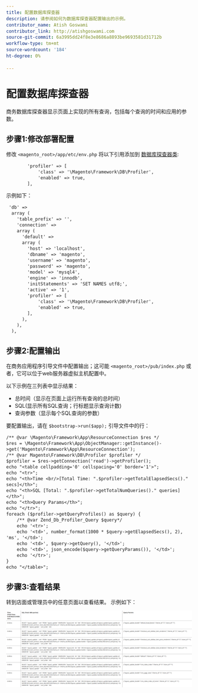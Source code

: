 ```yaml
---
title: 配置数据库探查器
description: 请参阅如何为数据库探查器配置输出的示例。
contributor_name: Atish Goswami
contributor_link: http://atishgoswami.com
source-git-commit: 6a3995dd24f8e3e8686a8893be9693581d31712b
workflow-type: tm+mt
source-wordcount: '184'
ht-degree: 0%

---
```



# 配置数据库探查器

商务数据库探查器显示页面上实现的所有查询，包括每个查询的时间和应用的参数。

## 步骤1:修改部署配置

修改 `<magento_root>/app/etc/env.php` 将以下引用添加到 [数据库探查器类](https://github.com/magento/magento2/tree/2.4/lib/internal/Magento/Framework/DB/Profiler.php):

```php?start_inline=1
        'profiler' => [
            'class' => '\Magento\Framework\DB\Profiler',
            'enabled' => true,
        ],
```

示例如下：

```php?start_inline=1
 'db' =>
  array (
    'table_prefix' => '',
    'connection' =>
    array (
      'default' =>
      array (
        'host' => 'localhost',
        'dbname' => 'magento',
        'username' => 'magento',
        'password' => 'magento',
        'model' => 'mysql4',
        'engine' => 'innodb',
        'initStatements' => 'SET NAMES utf8;',
        'active' => '1',
        'profiler' => [
            'class' => '\Magento\Framework\DB\Profiler',
            'enabled' => true,
        ],
      ),
    ),
  ),
```

## 步骤2:配置输出

在商务应用程序引导文件中配置输出；这可能 `<magento_root>/pub/index.php` 或者，它可以位于web服务器虚拟主机配置中。

以下示例在三列表中显示结果：

- 总时间（显示在页面上运行所有查询的总时间）
- SQL(显示所有SQL查询；行标题显示查询计数)
- 查询参数（显示每个SQL查询的参数）

要配置输出，请在 `$bootstrap->run($app);` 引导文件中的行：

```php?start_inline=1
/** @var \Magento\Framework\App\ResourceConnection $res */
$res = \Magento\Framework\App\ObjectManager::getInstance()->get('Magento\Framework\App\ResourceConnection');
/** @var Magento\Framework\DB\Profiler $profiler */
$profiler = $res->getConnection('read')->getProfiler();
echo "<table cellpadding='0' cellspacing='0' border='1'>";
echo "<tr>";
echo "<th>Time <br/>[Total Time: ".$profiler->getTotalElapsedSecs()." secs]</th>";
echo "<th>SQL [Total: ".$profiler->getTotalNumQueries()." queries]</th>";
echo "<th>Query Params</th>";
echo "</tr>";
foreach ($profiler->getQueryProfiles() as $query) {
    /** @var Zend_Db_Profiler_Query $query*/
    echo '<tr>';
    echo '<td>', number_format(1000 * $query->getElapsedSecs(), 2), 'ms', '</td>';
    echo '<td>', $query->getQuery(), '</td>';
    echo '<td>', json_encode($query->getQueryParams()), '</td>';
    echo '</tr>';
}
echo "</table>";
```

## 步骤3:查看结果

转到店面或管理员中的任意页面以查看结果。 示例如下：

![数据库探查器结果示例](../../assets/configuration/db-profiler-results.png)
